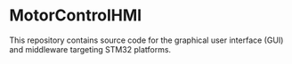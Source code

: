 # MotorControlHMI

This repository contains source code for the graphical user interface (GUI) and middleware targeting STM32 platforms.
